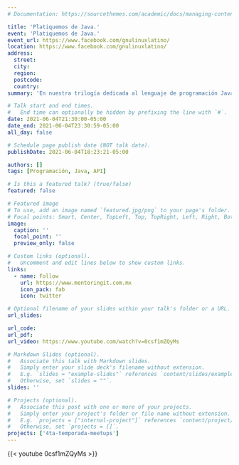 ```yaml
---
# Documentation: https://sourcethemes.com/academic/docs/managing-content/

title: 'Platiquemos de Java.'
event: 'Platiquemos de Java.'
event_url: https://www.facebook.com/gnulinuxlatino/
location: https://www.facebook.com/gnulinuxlatino/
address:
  street:
  city:
  region:
  postcode:
  country:
summary: 'En nuestra trilogía dedicada al lenguaje de programación Java toca turno a nuestro invitado especial de este meetup: Miguel Ángel García, Director de MentoringIT un colegio de enseñanza de tecnología que nos hablará sobre todas las bondades y experiencias que el ha tenido con el producto de Oracle (antes Sun Microsystems).'

# Talk start and end times.
#   End time can optionally be hidden by prefixing the line with `#`.
date: 2021-06-04T21:30:00-05:00
date_end: 2021-06-04T23:30:59-05:00
all_day: false

# Schedule page publish date (NOT talk date).
publishDate: 2021-06-04T18:23:21-05:00

authors: []
tags: [Programación, Java, API]

# Is this a featured talk? (true/false)
featured: false

# Featured image
# To use, add an image named `featured.jpg/png` to your page's folder.
# Focal points: Smart, Center, TopLeft, Top, TopRight, Left, Right, BottomLeft, Bottom, BottomRight.
image:
  caption: ''
  focal_point: ''
  preview_only: false

# Custom links (optional).
#   Uncomment and edit lines below to show custom links.
links:
  - name: Follow
    url: https://www.mentoringit.com.mx
    icon_pack: fab
    icon: twitter

# Optional filename of your slides within your talk's folder or a URL.
url_slides:

url_code:
url_pdf:
url_video: https://www.youtube.com/watch?v=0csf1mZQyMs

# Markdown Slides (optional).
#   Associate this talk with Markdown slides.
#   Simply enter your slide deck's filename without extension.
#   E.g. `slides = "example-slides"` references `content/slides/example-slides.md`.
#   Otherwise, set `slides = ""`.
slides: ''

# Projects (optional).
#   Associate this post with one or more of your projects.
#   Simply enter your project's folder or file name without extension.
#   E.g. `projects = ["internal-project"]` references `content/project/deep-learning/index.md`.
#   Otherwise, set `projects = []`.
projects: ['4ta-temporada-meetups']
---
```


{{< youtube 0csf1mZQyMs >}}
